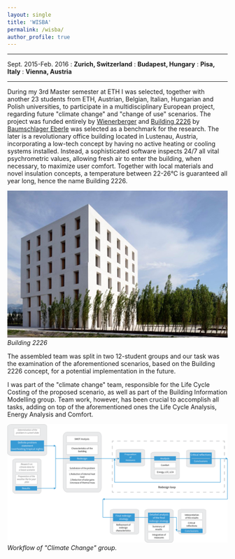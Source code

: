```yaml
---
layout: single
title: 'WISBA'
permalink: /wisba/
author_profile: true
---
```


---------------------------------------------------------------------
Sept. 2015-Feb. 2016
  : **Zurich, Switzerland**
  : **Budapest, Hungary**
  : **Pisa, Italy**
  : **Vienna, Austria**

---------------------------------------------------------------------

During my 3rd Master semester at ETH I was selected, together with another 23 students from ETH, Austrian, Belgian, Italian, Hungarian and Polish universities, to participate in a multidisciplinary European project, regarding future "climate change" and "change of use" scenarios. The project was funded entirely by [Wienerberger](http://www.wienerberger.com/) and [Building 2226](http://www.baumschlager-eberle.com/en/projects/project-details/project/buerogebaeude.html) by [Baumschlager Eberle](http://www.baumschlager-eberle.com/en.html) was selected as a benchmark for the research. The later is a revolutionary office building located in Lustenau, Austria, incorporating a low-tech concept by having no active heating or cooling systems installed. Instead, a sophisticated software inspects 24/7 all vital psychrometric values, allowing fresh air to enter the building, when necessary, to maximize user comfort. Together with local materials and novel insulation concepts, a temperature between 22-26°C is guaranteed all year long, hence the name Building 2226.

![Building 2226](../assets/images/wisba/building2226.jpg "building2226")
*Building 2226*

The assembled team was split in two 12-student groups and our task was the examination of the aforementioned scenarios, based on the Building 2226 concept, for a potential implementation in the future.

I was part of the "climate change" team, responsible for the Life Cycle Costing of the proposed scenario, as well as part of the Building Information Modelling group. Team work, however, has been crucial to accomplish all tasks, adding on top of the aforementioned ones the Life Cycle Analysis, Energy Analysis and Comfort.

![Flowchart of "Climate Change" group](../assets/images/wisba/wisba_flowchart.png "building2226")
*Workflow of "Climate Change" group.*
